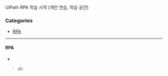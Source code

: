 UiPath RPA 학습 시작 (개인 연습, 학습 공간)

### Categories 
   
- [RPA](#RPA)     
      
----------------------------------
 
#### RPA           
- 
> ab 
 
 
